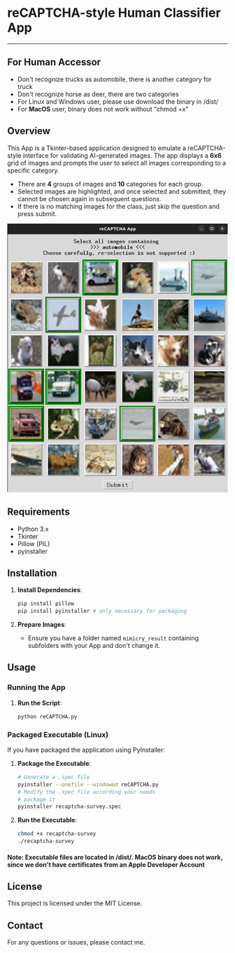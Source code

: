 
# reCAPTCHA-style Human Classifier App 

---
## For Human Accessor
* Don't recognize trucks as automobile, there is another category for truck
* Don't recognize horse as deer, there are two categories
* For Linux and Windows user, please use download the binary in /dist/
* For **MacOS**  user, binary does not work without "chmod +x"

## Overview

This App is a Tkinter-based application designed to emulate a reCAPTCHA-style interface for validating AI-generated images. The app displays a **6x6** grid of images and prompts the user to select all images corresponding to a specific category.
* There are **4** groups of images and **10** categories for each group.
* Selected images are highlighted, and once selected and submitted, they cannot be chosen again in subsequent questions.
* If there is no matching images for the class, just skip the question and press submit.

![UI](./UI.png)


## Requirements

- Python 3.x
- Tkinter
- Pillow (PIL)
- pyinstaller
## Installation


1. **Install Dependencies**:
   ```sh
   pip install pillow
   pip install pyinstaller # only necessary for packaging
   ```

2. **Prepare Images**:
   - Ensure you have a folder named `mimicry_result` containing subfolders with your App and don't change it.

## Usage

### Running the App

1. **Run the Script**:
   ```sh
   python reCAPTCHA.py
   ```

### Packaged Executable (Linux)
If you have packaged the application using PyInstaller:
1. **Package the Executable**:
   ```sh
   # Generate a .spec file
   pyinstaller --onefile --windowed reCAPTCHA.py
   # Modify the .spec file according your needs
   # package it
   pyinstaller recaptcha-survey.spec
   ```

2. **Run the Executable**:

   ```sh
   chmod +x recaptcha-survey
   ./recaptcha-survey
   ```

#### Note: Executable files are located in /dist/. **MacOS** binary does not work, since we don't have certificates from an Apple Developer Account 

## License

This project is licensed under the MIT License.

## Contact

For any questions or issues, please contact me.

